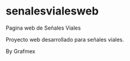 # senalesvialesweb
Pagina web de Señales Viales


Proyecto web desarrollado para señales viales.


By Grafmex